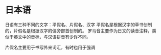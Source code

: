# 日本语

日语有三种不同的文字：平假名、片假名、汉字
平假名是根据汉字的草书创制的，片假名是根据汉字的偏旁部首创制的。
罗马音主要作为日文的读音注释，类似于英文中的音标，与汉语拼音有少许不同。

片假名主要用于书写外来词汇，有时也用于强调
